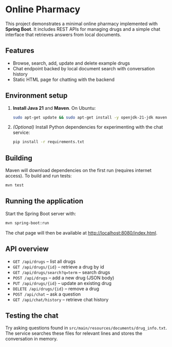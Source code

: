 # Online Pharmacy

This project demonstrates a minimal online pharmacy implemented with **Spring Boot**. It includes REST APIs for managing drugs and a simple chat interface that retrieves answers from local documents.

## Features
- Browse, search, add, update and delete example drugs
- Chat endpoint backed by local document search with conversation history
- Static HTML page for chatting with the backend

## Environment setup
1. **Install Java 21** and **Maven**. On Ubuntu:
   ```bash
   sudo apt-get update && sudo apt-get install -y openjdk-21-jdk maven
   ```
2. *(Optional)* Install Python dependencies for experimenting with the chat service:
   ```bash
   pip install -r requirements.txt
   ```

## Building
Maven will download dependencies on the first run (requires internet access). To build and run tests:
```bash
mvn test
```

## Running the application
Start the Spring Boot server with:
```bash
mvn spring-boot:run
```
The chat page will then be available at [http://localhost:8080/index.html](http://localhost:8080/index.html).

## API overview
- `GET /api/drugs` – list all drugs
- `GET /api/drugs/{id}` – retrieve a drug by id
- `GET /api/drugs/search?q=term` – search drugs
- `POST /api/drugs` – add a new drug (JSON body)
- `PUT /api/drugs/{id}` – update an existing drug
- `DELETE /api/drugs/{id}` – remove a drug
- `POST /api/chat` – ask a question
- `GET /api/chat/history` – retrieve chat history

## Testing the chat
Try asking questions found in `src/main/resources/documents/drug_info.txt`. The service searches these files for relevant lines and stores the conversation in memory.
